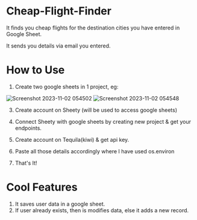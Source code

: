 # Cheap-Flight-Finder
It finds you cheap flights for the destination cities you have entered in Google Sheet.

It sends you details via email you entered.

# How to Use
1. Create two google sheets in 1 project, eg:
   
![Screenshot 2023-11-02 054502](https://github.com/Rajat-Rulaniya/Cheap-Flight-Finder/assets/135516007/b28fae31-1208-4745-909b-8a0121657f95)
![Screenshot 2023-11-02 054548](https://github.com/Rajat-Rulaniya/Cheap-Flight-Finder/assets/135516007/87fb9f32-41ad-47e0-aa12-101f16756627)

3. Create account on Sheety (will be used to access google sheets)

4. Connect Sheety with google sheets by creating new project & get your endpoints.

5. Create account on Tequila(kiwi) & get api key.

6. Paste all those details accordingly where I have used os.environ

7. That's It!

# Cool Features
1. It saves user data in a google sheet.
2. If user already exists, then is modifies data, else it adds a new record.
